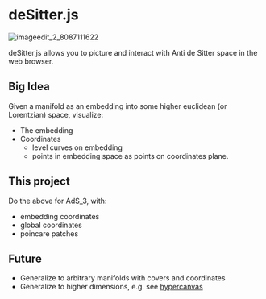 # deSitter.js

![imageedit_2_8087111622](https://cloud.githubusercontent.com/assets/5866348/7875925/1e3aa0e8-0578-11e5-9e31-c4b35484d8cb.png)

deSitter.js allows you to picture and interact with Anti de Sitter space in the web browser.

## Big Idea

Given a manifold as an embedding into some higher euclidean (or Lorentzian) space, visualize:

- The embedding
- Coordinates
    - level curves on embedding
    - points in embedding space as points on coordinates plane.

## This project

Do the above for AdS_3, with:

- embedding coordinates
- global coordinates
- poincare patches

## Future

- Generalize to arbitrary manifolds with covers and coordinates
- Generalize to higher dimensions, e.g. see [hypercanvas](https://github.com/jakebian/hypercanvas.js)
